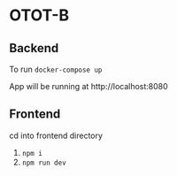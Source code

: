 # OTOT-B


## Backend

To run `docker-compose up`

App will be running at http://localhost:8080

## Frontend

cd into frontend directory 

1. `npm i`
2. `npm run dev`